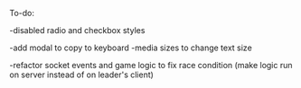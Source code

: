 To-do:

-disabled radio and checkbox styles

-add modal to copy to keyboard
-media sizes to change text size

-refactor socket events and game logic to fix race condition (make logic run on server instead of on leader's client)
